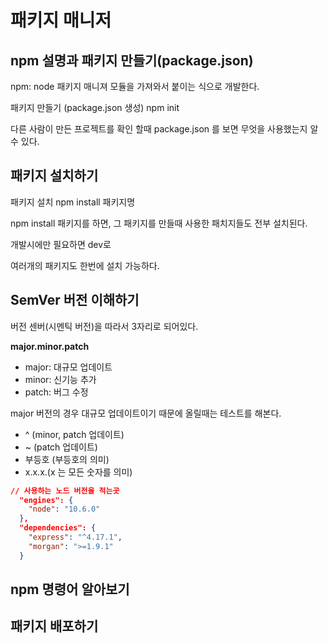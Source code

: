 # 패키지 매니저

## npm 설명과 패키지 만들기(package.json)

npm: node 패키지 매니져
모듈을 가져와서 붙이는 식으로 개발한다.

패키지 만들기 (package.json 생성)
npm init

다른 사람이 만든 프로젝트를 확인 할때
package.json 를 보면 무엇을 사용했는지 알 수 있다.

## 패키지 설치하기

패키지 설치
npm install 패키지명

npm install 패키지를 하면,
그 패키지를 만들때 사용한 패치지들도 전부 설치된다.

개발시에만 필요하면 dev로

여러개의 패키지도 한번에 설치 가능하다.

## SemVer 버전 이해하기

버전
센버(시멘틱 버전)을 따라서 3자리로 되어있다.

**major.minor.patch**

- major: 대규모 업데이트
- minor: 신기능 추가
- patch: 버그 수정

major 버전의 경우 대규모 업데이트이기 때문에 올릴때는 테스트를 해본다.

- ^ (minor, patch 업데이트)
- ~ (patch 업데이트)
- 부등호 (부등호의 의미)
- x.x.x.(x 는 모든 숫자를 의미)

```json
// 사용하는 노드 버전을 적는곳
  "engines": {
    "node": "10.6.0"
  },
  "dependencies": {
    "express": "^4.17.1",
    "morgan": ">=1.9.1"
  }
```

## npm 명령어 알아보기

## 패키지 배포하기
